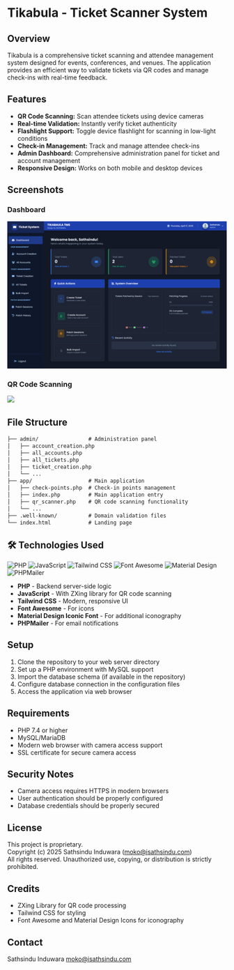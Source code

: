 # Tikabula - Ticket Scanner System

## Overview
Tikabula is a comprehensive ticket scanning and attendee management system designed for events, conferences, and venues. The application provides an efficient way to validate tickets via QR codes and manage check-ins with real-time feedback.

## Features
- **QR Code Scanning:** Scan attendee tickets using device cameras
- **Real-time Validation:** Instantly verify ticket authenticity
- **Flashlight Support:** Toggle device flashlight for scanning in low-light conditions
- **Check-in Management:** Track and manage attendee check-ins
- **Admin Dashboard:** Comprehensive administration panel for ticket and account management
- **Responsive Design:** Works on both mobile and desktop devices

## Screenshots

### Dashboard
![Dashboard Screenshot](screenshots/dashboard.png)

### QR Code Scanning
<img src="path-to-your-image" width="300" />


## File Structure
```
├── admin/                # Administration panel
│   ├── account_creation.php
│   ├── all_accounts.php
│   ├── all_tickets.php
│   ├── ticket_creation.php
│   └── ...
├── app/                  # Main application
│   ├── check-points.php  # Check-in points management
│   ├── index.php         # Main application entry
│   ├── qr_scanner.php    # QR code scanning functionality
│   └── ...
├── .well-known/          # Domain validation files
└── index.html            # Landing page
```

## 🛠️ Technologies Used

![PHP](https://img.shields.io/badge/Language-PHP-blue)
![JavaScript](https://img.shields.io/badge/Language-JavaScript-yellow)
![Tailwind CSS](https://img.shields.io/badge/Framework-Tailwind_CSS-blue)
![Font Awesome](https://img.shields.io/badge/Icons-Font_Awesome-lightgrey)
![Material Design](https://img.shields.io/badge/Icons-Material_Design-lightblue)
![PHPMailer](https://img.shields.io/badge/Email-PHPMailer-green)

- **PHP** - Backend server-side logic
- **JavaScript** - With ZXing library for QR code scanning
- **Tailwind CSS** - Modern, responsive UI
- **Font Awesome** - For icons
- **Material Design Iconic Font** - For additional iconography
- **PHPMailer** - For email notifications

## Setup
1. Clone the repository to your web server directory
2. Set up a PHP environment with MySQL support
3. Import the database schema (if available in the repository)
4. Configure database connection in the configuration files
5. Access the application via web browser

## Requirements
- PHP 7.4 or higher
- MySQL/MariaDB
- Modern web browser with camera access support
- SSL certificate for secure camera access

## Security Notes
- Camera access requires HTTPS in modern browsers
- User authentication should be properly configured
- Database credentials should be properly secured

## License
This project is proprietary.  
Copyright (c) 2025 Sathsindu Induwara (moko@isathsindu.com)  
All rights reserved. Unauthorized use, copying, or distribution is strictly prohibited.

## Credits
- ZXing Library for QR code processing
- Tailwind CSS for styling
- Font Awesome and Material Design Icons for iconography

## Contact
Sathsindu Induwara
moko@isathsindu.com  
